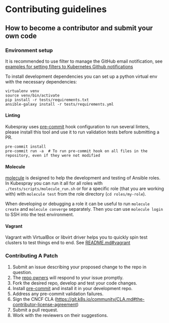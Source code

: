 # Contributing guidelines

## How to become a contributor and submit your own code

### Environment setup

It is recommended to use filter to manage the GitHub email notification, see [examples for setting filters to Kubernetes Github notifications](https://github.com/kubernetes/community/blob/master/communication/best-practices.md#examples-for-setting-filters-to-kubernetes-github-notifications)

To install development dependencies you can set up a python virtual env with the necessary dependencies:

```ShellSession
virtualenv venv
source venv/bin/activate
pip install -r tests/requirements.txt
ansible-galaxy install -r tests/requirements.yml
```

#### Linting

Kubespray uses [pre-commit](https://pre-commit.com) hook configuration to run several linters, please install this tool and use it to run validation tests before submitting a PR.

```ShellSession
pre-commit install
pre-commit run -a  # To run pre-commit hook on all files in the repository, even if they were not modified
```

#### Molecule

[molecule](https://github.com/ansible-community/molecule) is designed to help the development and testing of Ansible roles. In Kubespray you can run it all for all roles with `./tests/scripts/molecule_run.sh` or for a specific role (that you are working with) with `molecule test` from the role directory (`cd roles/my-role`).

When developing or debugging a role it can be useful to run `molecule create` and `molecule converge` separately. Then you can use `molecule login` to SSH into the test environment.

#### Vagrant

Vagrant with VirtualBox or libvirt driver helps you to quickly spin test clusters to test things end to end. See [README.md#vagrant](README.md)

### Contributing A Patch

1. Submit an issue describing your proposed change to the repo in question.
2. The [repo owners](OWNERS) will respond to your issue promptly.
3. Fork the desired repo, develop and test your code changes.
4. Install [pre-commit](https://pre-commit.com) and install it in your development repo.
5. Address any pre-commit validation failures.
6. Sign the CNCF CLA (<https://git.k8s.io/community/CLA.md#the-contributor-license-agreement>)
7. Submit a pull request.
8. Work with the reviewers on their suggestions.
